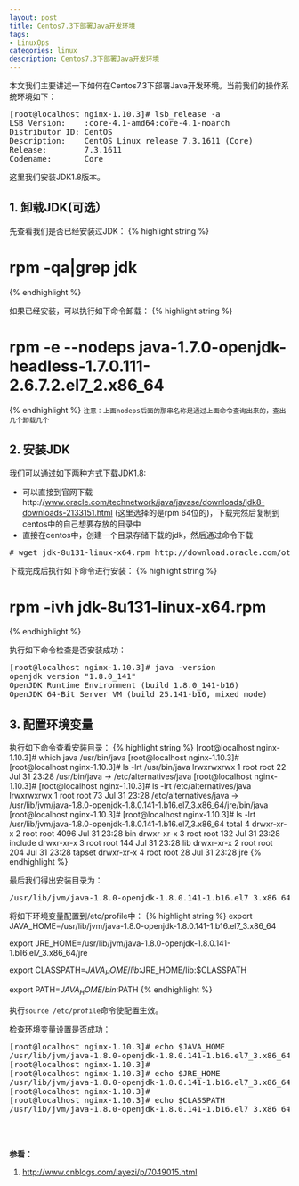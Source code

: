 ```yaml
---
layout: post
title: Centos7.3下部署Java开发环境
tags:
- LinuxOps
categories: linux
description: Centos7.3下部署Java开发环境
---
```


本文我们主要讲述一下如何在Centos7.3下部署Java开发环境。当前我们的操作系统环境如下：


<!-- more -->
<pre>
[root@localhost nginx-1.10.3]# lsb_release -a
LSB Version:    :core-4.1-amd64:core-4.1-noarch
Distributor ID: CentOS
Description:    CentOS Linux release 7.3.1611 (Core) 
Release:        7.3.1611
Codename:       Core
</pre>

这里我们安装JDK1.8版本。


## 1. 卸载JDK(可选）

先查看我们是否已经安装过JDK：
{% highlight string %}
# rpm -qa|grep jdk
{% endhighlight %}

如果已经安装，可以执行如下命令卸载：
{% highlight string %}
# rpm -e  --nodeps java-1.7.0-openjdk-headless-1.7.0.111-2.6.7.2.el7_2.x86_64
{% endhighlight %}
```注意：上面nodeps后面的那串名称是通过上面命令查询出来的，查出几个卸载几个```


## 2. 安装JDK

我们可以通过如下两种方式下载JDK1.8:

* 可以直接到官网下载http://www.oracle.com/technetwork/java/javase/downloads/jdk8-downloads-2133151.html (这里选择的是rpm 64位的)，下载完然后复制到centos中的自己想要存放的目录中
* 直接在centos中，创建一个目录存储下载的jdk，然后通过命令下载
<pre>
# wget jdk-8u131-linux-x64.rpm http://download.oracle.com/otn-pub/java/jdk/8u131-b11/jdk-8u131-linux-x64.rpm
</pre>

下载完成后执行如下命令进行安装：
{% highlight string %}
# rpm -ivh jdk-8u131-linux-x64.rpm
{% endhighlight %}

执行如下命令检查是否安装成功：
<pre>
[root@localhost nginx-1.10.3]# java -version
openjdk version "1.8.0_141"
OpenJDK Runtime Environment (build 1.8.0_141-b16)
OpenJDK 64-Bit Server VM (build 25.141-b16, mixed mode)
</pre>
 
## 3. 配置环境变量
执行如下命令查看安装目录：
{% highlight string %}
[root@localhost nginx-1.10.3]# which java
/usr/bin/java
[root@localhost nginx-1.10.3]# 
[root@localhost nginx-1.10.3]# ls -lrt /usr/bin/java
lrwxrwxrwx 1 root root 22 Jul 31 23:28 /usr/bin/java -> /etc/alternatives/java
[root@localhost nginx-1.10.3]# 
[root@localhost nginx-1.10.3]# ls -lrt /etc/alternatives/java
lrwxrwxrwx 1 root root 73 Jul 31 23:28 /etc/alternatives/java -> /usr/lib/jvm/java-1.8.0-openjdk-1.8.0.141-1.b16.el7_3.x86_64/jre/bin/java
[root@localhost nginx-1.10.3]# 
[root@localhost nginx-1.10.3]# ls -lrt /usr/lib/jvm/java-1.8.0-openjdk-1.8.0.141-1.b16.el7_3.x86_64
total 4
drwxr-xr-x 2 root root 4096 Jul 31 23:28 bin
drwxr-xr-x 3 root root  132 Jul 31 23:28 include
drwxr-xr-x 3 root root  144 Jul 31 23:28 lib
drwxr-xr-x 2 root root  204 Jul 31 23:28 tapset
drwxr-xr-x 4 root root   28 Jul 31 23:28 jre
{% endhighlight %}

最后我们得出安装目录为：
<pre>
/usr/lib/jvm/java-1.8.0-openjdk-1.8.0.141-1.b16.el7_3.x86_64/jre/bin/java
</pre>

将如下环境变量配置到/etc/profile中：
{% highlight string %}
export JAVA_HOME=/usr/lib/jvm/java-1.8.0-openjdk-1.8.0.141-1.b16.el7_3.x86_64

export JRE_HOME=/usr/lib/jvm/java-1.8.0-openjdk-1.8.0.141-1.b16.el7_3.x86_64/jre

export CLASSPATH=$JAVA_HOME/lib:$JRE_HOME/lib:$CLASSPATH

export PATH=$JAVA_HOME/bin:$PATH
{% endhighlight %}

执行```source /etc/profile```命令使配置生效。

检查环境变量设置是否成功：
<pre>
[root@localhost nginx-1.10.3]# echo $JAVA_HOME
/usr/lib/jvm/java-1.8.0-openjdk-1.8.0.141-1.b16.el7_3.x86_64
[root@localhost nginx-1.10.3]#
[root@localhost nginx-1.10.3]# echo $JRE_HOME 
/usr/lib/jvm/java-1.8.0-openjdk-1.8.0.141-1.b16.el7_3.x86_64/jre
[root@localhost nginx-1.10.3]#
[root@localhost nginx-1.10.3]# echo $CLASSPATH
/usr/lib/jvm/java-1.8.0-openjdk-1.8.0.141-1.b16.el7_3.x86_64/lib:/usr/lib/jvm/java-1.8.0-openjdk-1.8.0.141-1.b16.el7_3.x86_64/jre/lib:
</pre>










<br />
<br />

**参看：**

1. http://www.cnblogs.com/layezi/p/7049015.html

<br />
<br />
<br />






